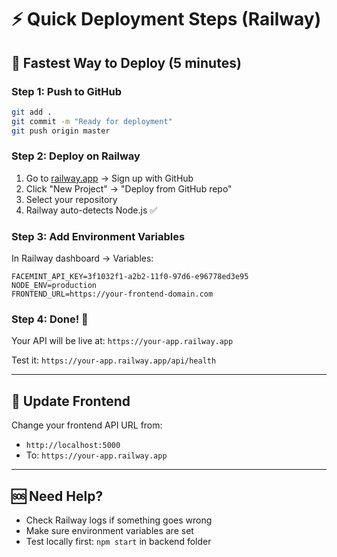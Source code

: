 # ⚡ Quick Deployment Steps (Railway)

## 🎯 Fastest Way to Deploy (5 minutes)

### Step 1: Push to GitHub
```bash
git add .
git commit -m "Ready for deployment"
git push origin master
```

### Step 2: Deploy on Railway
1. Go to [railway.app](https://railway.app) → Sign up with GitHub
2. Click "New Project" → "Deploy from GitHub repo"
3. Select your repository
4. Railway auto-detects Node.js ✅

### Step 3: Add Environment Variables
In Railway dashboard → Variables:
```
FACEMINT_API_KEY=3f1032f1-a2b2-11f0-97d6-e96778ed3e95
NODE_ENV=production
FRONTEND_URL=https://your-frontend-domain.com
```

### Step 4: Done! 🎉
Your API will be live at: `https://your-app.railway.app`

Test it: `https://your-app.railway.app/api/health`

---

## 🔄 Update Frontend
Change your frontend API URL from:
- `http://localhost:5000` 
- To: `https://your-app.railway.app`

---

## 🆘 Need Help?
- Check Railway logs if something goes wrong
- Make sure environment variables are set
- Test locally first: `npm start` in backend folder
